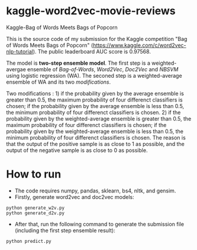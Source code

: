 # kaggle-word2vec-movie-reviews
Kaggle-Bag of Words Meets Bags of Popcorn

This is the source code of my submission for the Kaggle competition "Bag of Words Meets Bags of Popcorn" (https://www.kaggle.com/c/word2vec-nlp-tutorial). The public leaderboard AUC score is 0.97568.

The model is **two-step ensemble model**. The first step is a weighted-avergae ensemble of *Bag-of-Words*, *Word2Vec*, *Doc2Vec* and *NBSVM* using logistic regression (WA). The seconed step is a weighted-average ensemble of WA and its two *modifications*.

Two modifications : 1) if the probability given by the average ensemble is greater than 0.5, the maximum probability of four differenct classifiers is chosen; if the probability given by the average ensemble is less than 0.5, the minimum probability of four differenct classifiers is chosen. 2) if the probability given by the weighted-average ensemble is greater than 0.5, the maximum probability of four differenct classifiers is chosen; if the probability given by the weighted-average ensemble is less than 0.5, the minimum probability of four differenct classifiers is chosen. The reason is that the output of the positive sample is as close to 1 as possible, and the output of the negative sample is as close to 0 as possible.


# How to run #

* The code requires numpy, pandas, sklearn, bs4, nltk, and gensim.
* Firstly, generate word2vec and doc2vec models:
```
python generate_w2v.py
python generate_d2v.py
```
* After that, run the following command to generate the submission file (including the first step ensemble result):
```
python predict.py
```



